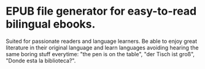 # EPUB file generator for easy-to-read bilingual ebooks.

Suited for passionate readers and language learners. Be able to enjoy great literature in their original language and learn languages avoiding hearing the same boring stuff everytime: "the pen is on the table", "der Tisch ist groß", "Donde esta la biblioteca?".
